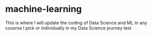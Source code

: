 # machine-learning
This is where I will update the coding of Data Science and ML In any cousrse I pick or individually in my Data Science journey
test
